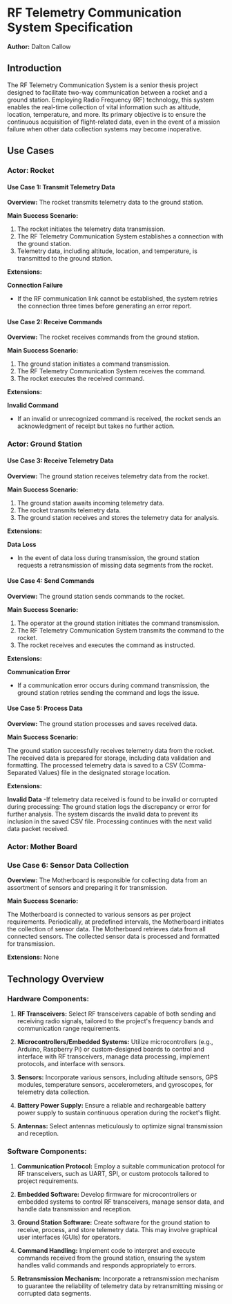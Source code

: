 # RF Telemetry Communication System Specification

**Author:** Dalton Callow

## Introduction

The RF Telemetry Communication System is a senior thesis project designed to facilitate two-way communication between a rocket and a ground station. Employing Radio Frequency (RF) technology, this system enables the real-time collection of vital information such as altitude, location, temperature, and more. Its primary objective is to ensure the continuous acquisition of flight-related data, even in the event of a mission failure when other data collection systems may become inoperative.

## Use Cases

### Actor: Rocket

#### Use Case 1: Transmit Telemetry Data

**Overview:** The rocket transmits telemetry data to the ground station.

**Main Success Scenario:**

1. The rocket initiates the telemetry data transmission.
2. The RF Telemetry Communication System establishes a connection with the ground station.
3. Telemetry data, including altitude, location, and temperature, is transmitted to the ground station.

**Extensions:**

**Connection Failure**
  - If the RF communication link cannot be established, the system retries the connection three times before generating an error report.

#### Use Case 2: Receive Commands

**Overview:** The rocket receives commands from the ground station.

**Main Success Scenario:**

1. The ground station initiates a command transmission.
2. The RF Telemetry Communication System receives the command.
3. The rocket executes the received command.

**Extensions:**

**Invalid Command**
  - If an invalid or unrecognized command is received, the rocket sends an acknowledgment of receipt but takes no further action.

### Actor: Ground Station

#### Use Case 3: Receive Telemetry Data

**Overview:** The ground station receives telemetry data from the rocket.

**Main Success Scenario:**

1. The ground station awaits incoming telemetry data.
2. The rocket transmits telemetry data.
3. The ground station receives and stores the telemetry data for analysis.

**Extensions:**

**Data Loss**
  - In the event of data loss during transmission, the ground station requests a retransmission of missing data segments from the rocket.

#### Use Case 4: Send Commands

**Overview:** The ground station sends commands to the rocket.

**Main Success Scenario:**

1. The operator at the ground station initiates the command transmission.
2. The RF Telemetry Communication System transmits the command to the rocket.
3. The rocket receives and executes the command as instructed.

**Extensions:**

**Communication Error**
  - If a communication error occurs during command transmission, the ground station retries sending the command and logs the issue.

#### Use Case 5: Process Data

**Overview:** The ground station processes and saves received data.

**Main Success Scenario:**

The ground station successfully receives telemetry data from the rocket.
The received data is prepared for storage, including data validation and formatting.
The processed telemetry data is saved to a CSV (Comma-Separated Values) file in the designated storage location.

**Extensions:**

**Invalid Data**
-If telemetry data received is found to be invalid or corrupted during processing:
The ground station logs the discrepancy or error for further analysis.
The system discards the invalid data to prevent its inclusion in the saved CSV file.
Processing continues with the next valid data packet received.
### Actor: Mother Board

### Use Case 6: Sensor Data Collection

**Overview:** 
The Motherboard is responsible for collecting data from an assortment of sensors and preparing it for transmission.

**Main Success Scenario:**

The Motherboard is connected to various sensors as per project requirements.
Periodically, at predefined intervals, the Motherboard initiates the collection of sensor data.
The Motherboard retrieves data from all connected sensors.
The collected sensor data is processed and formatted for transmission.

**Extensions:**
None

## Technology Overview

### Hardware Components:

1. **RF Transceivers:** Select RF transceivers capable of both sending and receiving radio signals, tailored to the project's frequency bands and communication range requirements.

2. **Microcontrollers/Embedded Systems:** Utilize microcontrollers (e.g., Arduino, Raspberry Pi) or custom-designed boards to control and interface with RF transceivers, manage data processing, implement protocols, and interface with sensors.

3. **Sensors:** Incorporate various sensors, including altitude sensors, GPS modules, temperature sensors, accelerometers, and gyroscopes, for telemetry data collection.

4. **Battery Power Supply:** Ensure a reliable and rechargeable battery power supply to sustain continuous operation during the rocket's flight.

5. **Antennas:** Select antennas meticulously to optimize signal transmission and reception.

### Software Components:

1. **Communication Protocol:** Employ a suitable communication protocol for RF transceivers, such as UART, SPI, or custom protocols tailored to project requirements.

2. **Embedded Software:** Develop firmware for microcontrollers or embedded systems to control RF transceivers, manage sensor data, and handle data transmission and reception.

3. **Ground Station Software:** Create software for the ground station to receive, process, and store telemetry data. This may involve graphical user interfaces (GUIs) for operators.

4. **Command Handling:** Implement code to interpret and execute commands received from the ground station, ensuring the system handles valid commands and responds appropriately to errors.

5. **Retransmission Mechanism:** Incorporate a retransmission mechanism to guarantee the reliability of telemetry data by retransmitting missing or corrupted data segments.
